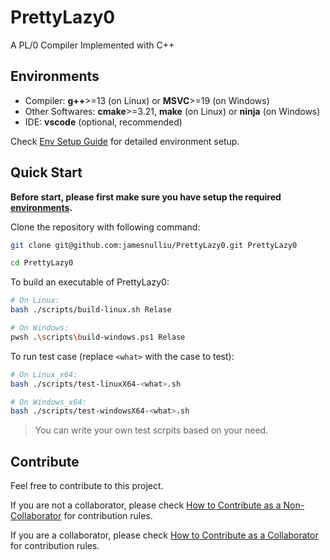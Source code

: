 # PrettyLazy0
A PL/0 Compiler Implemented with C++

## Environments

- Compiler: **g++**>=13 (on Linux) or **MSVC**>=19 (on Windows)
- Other Softwares: **cmake**>=3.21, **make** (on Linux) or **ninja** (on Windows)
- IDE: **vscode** (optional, recommended)

Check [Env Setup Guide](./docs/Env_Setup_Guide.md) for detailed environment setup.

## Quick Start

**Before start, please first make sure you have setup the required [environments](#environments).**


Clone the repository with following command:

```bash
git clone git@github.com:jamesnulliu/PrettyLazy0.git PrettyLazy0

cd PrettyLazy0
```

To build an executable of PrettyLazy0:

```bash
# On Linux:
bash ./scripts/build-linux.sh Relase

# On Windows:
pwsh .\scripts\build-windows.ps1 Relase
```

To run test case (replace `<what>` with the case to test):

```bash
# On Linux_x64:
bash ./scripts/test-linuxX64-<what>.sh

# On Windows_x64:
bash ./scripts/test-windowsX64-<what>.sh
```

> You can write your own test scrpits based on your need.

## Contribute

Feel free to contribute to this project.

If you are not a collaborator, please check [How to Contribute as a Non-Collaborator](./docs/How_to_Contribute_as_a_Non-Collaborator.md) for contribution rules.

If you are a collaborator, please check [How to Contribute as a Collaborator](./docs/How_to_Contribute_as_a_Collaborator.md) for contribution rules.
